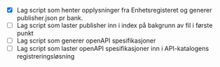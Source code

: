 - [x] Lag script som henter opplysninger fra Enhetsregisteret og generer publisher.json pr bank.
- [ ] Lag script som laster publisher inn i index på bakgrunn av fil i første punkt
- [ ] Lag script som generer openAPI spesifikasjoner
- [ ] Lag script som laster openAPI spesifikasjoner inn i API-katalogens registreringsløsning
